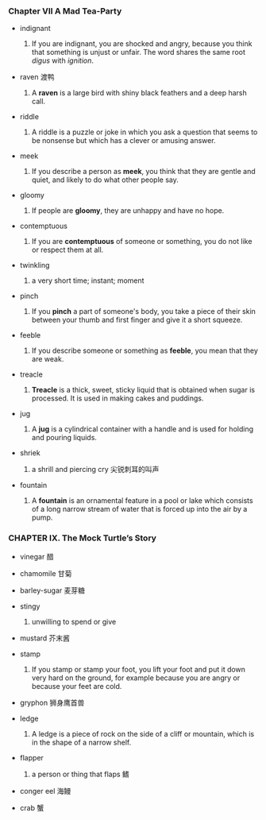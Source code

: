 ### Chapter VII A Mad Tea-Party

* indignant
	1. If you are indignant, you are shocked and angry, because you think that something is unjust or unfair. The word shares the same root _digus_ with _ignition_.

* raven 渡鸭
	1. A **raven** is a large bird with shiny black feathers and a deep harsh call. 

* riddle
	1. A riddle is a puzzle or joke in which you ask a question that seems to be nonsense but which has a clever or amusing answer. 

* meek
	1. If you describe a person as **meek**, you think that they are gentle and quiet, and likely to do what other people say. 

* gloomy
	1. If people are **gloomy**, they are unhappy and have no hope. 

* contemptuous
	1. If you are **contemptuous** of someone or something, you do not like or respect them at all. 
 
* twinkling
	1. a very short time; instant; moment

* pinch
	1. If you **pinch** a part of someone's body, you take a piece of their skin between your thumb and first finger and give it a short squeeze. 

* feeble
	1. If you describe someone or something as **feeble**, you mean that they are weak. 

* treacle
	1. **Treacle** is a thick, sweet, sticky liquid that is obtained when sugar is processed. It is used in making cakes and puddings. 

* jug
	1. A **jug** is a cylindrical container with a handle and is used for holding and pouring liquids. 

* shriek
	1. a shrill and piercing cry 尖锐刺耳的叫声

* fountain
	1. A **fountain** is an ornamental feature in a pool or lake which consists of a long narrow stream of water that is forced up into the air by a pump.

### CHAPTER IX. The Mock Turtle’s Story
* vinegar 醋

* chamomile 甘菊

* barley-sugar 麦芽糖

* stingy
	1. unwilling to spend or give
	
* mustard 芥末酱

* stamp
    1. If you stamp or stamp your foot, you lift your foot and put it down very hard on the ground, for example because you are angry or because your feet are cold.

* gryphon 狮身鹰首兽 

* ledge
	1. A ledge is a piece of rock on the side of a cliff or mountain, which is in the shape of a narrow shelf.

* flapper
	1. a person or thing that flaps 鳍
	
* conger eel 海鳗

* crab 蟹
